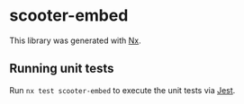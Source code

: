 # scooter-embed

This library was generated with [Nx](https://nx.dev).

## Running unit tests

Run `nx test scooter-embed` to execute the unit tests via [Jest](https://jestjs.io).

